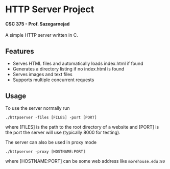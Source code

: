 # HTTP Server Project
#### CSC 375 - Prof. Sazegarnejad
A simple HTTP server written in C.

## Features
- Serves HTML files and automatically loads index.html if found
- Generates a directory listing if no index.html is found
- Serves images and text files
- Supports multiple concurrent requests

## Usage
To use the server normally run
```
./httpserver -files [FILES] -port [PORT]
```
where [FILES] is the path to the root directory of a website and [PORT] is the port the server will use (typically 8000 for testing).

The server can also be used in proxy mode
```
./httpserver -proxy [HOSTNAME:PORT]
```
where [HOSTNAME:PORT] can be some web address like `morehouse.edu:80`
